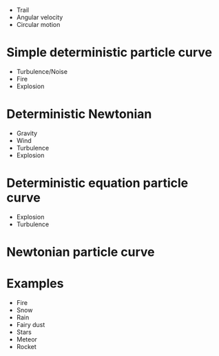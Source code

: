 + Trail
+ Angular velocity
+ Circular motion

# Simple deterministic particle curve
+ Turbulence/Noise
+ Fire
+ Explosion

# Deterministic Newtonian
+ Gravity
+ Wind
+ Turbulence
+ Explosion

# Deterministic equation particle curve
+ Explosion
+ Turbulence

# Newtonian particle curve

# Examples
+ Fire
+ Snow
+ Rain
+ Fairy dust
+ Stars
+ Meteor
+ Rocket